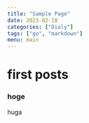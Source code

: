 ```yaml
---
title: "Sample Page"
date: 2023-02-10
categories: ["Dialy"]
tags: ["go", "markdown"]
menu: main
---
```


# first posts

### hoge 

huga